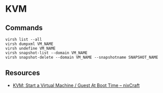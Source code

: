 # KVM

## Commands

    virsh list --all
    virsh dumpxml VM_NAME
    virsh undefine VM_NAME
    virsh snapshot-list --domain VM_NAME
    virsh snapshot-delete --domain VM_NAME --snapshotname SNAPSHOT_NAME

## Resources

- [KVM: Start a Virtual Machine / Guest At Boot Time – nixCraft](https://www.cyberciti.biz/faq/rhel-centos-linux-kvm-virtualization-start-virtual-machine-guest/)
